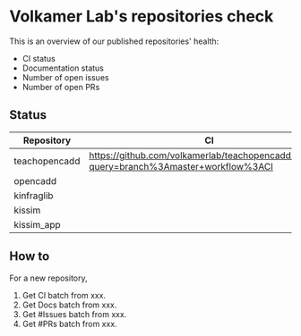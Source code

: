 # Volkamer Lab's repositories check

This is an overview of our published repositories' health:
- CI status
- Documentation status
- Number of open issues
- Number of open PRs

## Status

| Repository | CI | Docs | #Issues | #PRs |
|---|---|---|---|---|
| teachopencadd | https://github.com/volkamerlab/teachopencadd/actions?query=branch%3Amaster+workflow%3ACI | https://projects.volkamerlab.org/teachopencadd/ | https://camo.githubusercontent.com/dc2d67493210bd76d2ae112a94e2afb036de65b00a94de503606c4c97715875d/68747470733a2f2f696d672e736869656c64732e696f2f6769746875622f6973737565732f766f6c6b616d65726c61622f74656163686f70656e63616464 | https://camo.githubusercontent.com/6e753a32e41150be3a0255741701edbc40478011b93d3d877f4124df4bae68e4/68747470733a2f2f696d672e736869656c64732e696f2f6769746875622f6973737565732d70722d7261772f766f6c6b616d65726c61622f74656163686f70656e63616464 |
| opencadd |  |  |  |  |
| kinfraglib |  |  |  |  |
| kissim |  |  |  |  |
| kissim_app |  |  |  |  |

## How to

For a new repository,

1. Get CI batch from xxx.
2. Get Docs batch from xxx.
3. Get #Issues batch from xxx.
4. Get #PRs batch from xxx.

